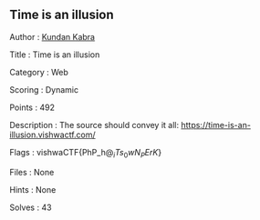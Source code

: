 ## Time is an illusion

Author : <a href="https://twitter.com/kundan_kabra">Kundan Kabra</a>

Title : Time is an illusion

Category : Web

Scoring : Dynamic

Points : 492

Description : The source should convey it all: https://time-is-an-illusion.vishwactf.com/

Flags : vishwaCTF{PhP_h@$_iTs_0wN_PErK$}

Files : None

Hints : None

Solves : 43